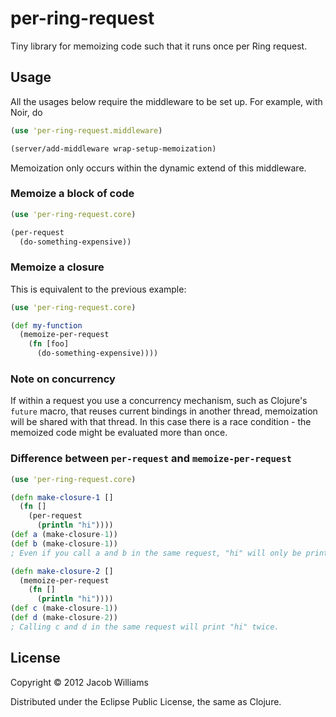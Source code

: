 # per-ring-request

Tiny library for memoizing code such that it runs once per Ring request.

## Usage

All the usages below require the middleware to be set up. For example, with Noir, do

```clojure
(use 'per-ring-request.middleware)

(server/add-middleware wrap-setup-memoization)
```

Memoization only occurs within the dynamic extend of this middleware.

### Memoize a block of code

```clojure
(use 'per-ring-request.core)

(per-request
  (do-something-expensive))
```

### Memoize a closure

This is equivalent to the previous example:

```clojure
(use 'per-ring-request.core)

(def my-function
  (memoize-per-request
    (fn [foo]
      (do-something-expensive))))
```

### Note on concurrency

If within a request you use a concurrency mechanism, such as Clojure's `future` macro, that reuses current bindings in another thread, memoization will be shared with that thread. In this case there is a race condition - the memoized code might be evaluated more than once.

### Difference between `per-request` and `memoize-per-request`

```clojure
(use 'per-ring-request.core)

(defn make-closure-1 []
  (fn []
    (per-request
      (println "hi"))))
(def a (make-closure-1))
(def b (make-closure-1))
; Even if you call a and b in the same request, "hi" will only be printed once.

(defn make-closure-2 []
  (memoize-per-request
    (fn []
      (println "hi"))))
(def c (make-closure-1))
(def d (make-closure-2))
; Calling c and d in the same request will print "hi" twice.
```

## License

Copyright © 2012 Jacob Williams

Distributed under the Eclipse Public License, the same as Clojure.
